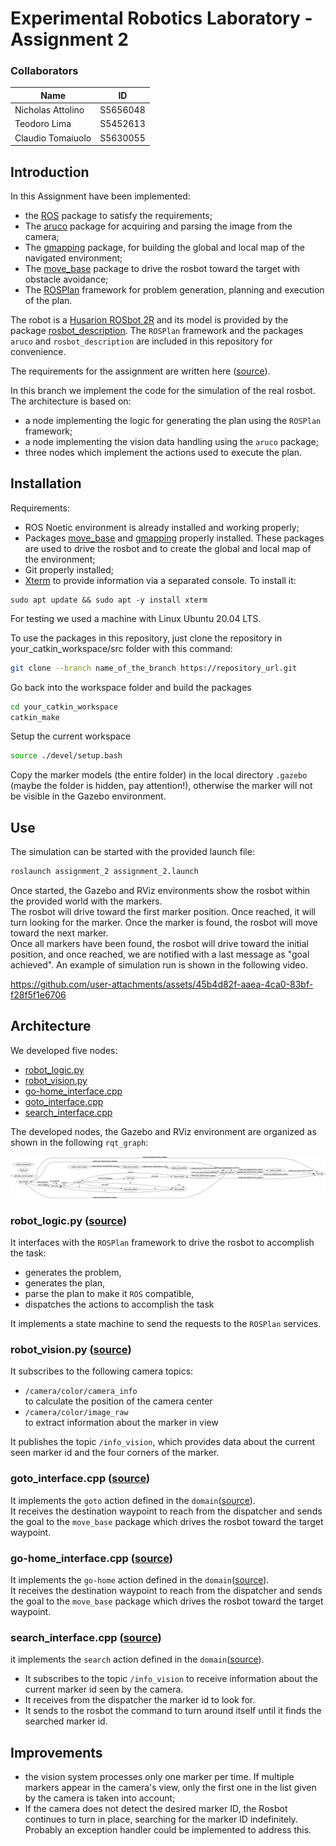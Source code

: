 # Experimental Robotics Laboratory - Assignment 2

### Collaborators

| Name                  | ID       |
| --------------------- |:--------:|
| Nicholas Attolino     | S5656048 |
| Teodoro Lima          | S5452613 |
| Claudio Tomaiuolo     | S5630055 |

## Introduction

In this Assignment have been implemented:
- the [ROS](https://www.ros.org) package to satisfy the requirements;
-  The [aruco](https://github.com/pal-robotics/aruco_ros/tree/noetic-devel/aruco) package for acquiring and parsing the image from the camera;
-  The [gmapping](http://wiki.ros.org/gmapping) package, for building the global and local map of the navigated environment;
-  The [move_base](http://wiki.ros.org/move_base) package to drive the rosbot toward the target with obstacle avoidance;
-  The [ROSPlan](https://kcl-planning.github.io/ROSPlan/) framework for problem generation, planning and execution of the plan.

The robot is a [Husarion ROSbot 2R](https://husarion.com/#robots) and its model is provided by the package [rosbot_description](https://github.com/husarion/rosbot_ros/tree/noetic/src/rosbot_description).
The `ROSPlan` framework and the packages `aruco` and `rosbot_description` are included in this repository for convenience.

The requirements for the assignment are written here ([source](exprob_2023_assignment2.pdf)).

In this branch we implement the code for the simulation of the real rosbot. The architecture is based on:
- a node implementing the logic for generating the plan using the `ROSPlan` framework;
- a node implementing the vision data handling using the `aruco` package;
- three nodes which implement the actions used to execute the plan.

## Installation

Requirements:

- ROS Noetic environment is already installed and working properly;
- Packages [move_base](http://wiki.ros.org/move_base) and [gmapping](http://wiki.ros.org/gmapping) properly installed. These packages are used to drive the rosbot and to create the global and local map of the environment;
- Git properly installed;
- [Xterm](https://invisible-island.net/xterm/) to provide information via a separated console.
  To install it:
```shell
sudo apt update && sudo apt -y install xterm
```

For testing we used a machine with Linux Ubuntu 20.04 LTS.  


To use the packages in this repository, just clone the repository in your_catkin_workspace/src folder with this command:
```bash
git clone --branch name_of_the_branch https://repository_url.git
```

Go back into the workspace folder and build the packages
```bash
cd your_catkin_workspace
catkin_make
```

Setup the current workspace

```bash
source ./devel/setup.bash
```

Copy the marker models (the entire folder) in the local directory `.gazebo` (maybe the folder is hidden, pay attention!), otherwise the marker will not be visible in the Gazebo environment.

## Use

The simulation can be started with the provided launch file:

```bash
roslaunch assignment_2 assignment_2.launch
```

Once started, the Gazebo and RViz environments show the rosbot within the provided world with the markers.  
The rosbot will drive toward the first marker position. Once reached, it will turn looking for the marker. Once the marker is found, the rosbot will move toward the next marker.  
Once all markers have been found, the rosbot will drive toward the initial position, and once reached, we are notified with a last message as "goal achieved".
An example of simulation run is shown in the following video.

https://github.com/user-attachments/assets/45b4d82f-aaea-4ca0-83bf-f28f5f1e6706

## Architecture

We developed five nodes:  

- [robot_logic.py](#robot_logicpy-source)
- [robot_vision.py](#robot_visionpy-source)
- [go-home_interface.cpp](#go-home_interfacecpp-source)
- [goto_interface.cpp](#goto_interfacecpp-source)
- [search_interface.cpp](#search_interfacecpp-source)

The developed nodes, the Gazebo and RViz environment are organized as shown in the following `rqt_graph`:

<img src="./media/rosgraph_1.png" alt="rosgraph_1">

### robot_logic.py ([source](./assignment_2/script/robot_logic.py))
It interfaces with the `ROSPlan` framework to drive the rosbot to accomplish the task:

- generates the problem,
- generates the plan,
- parse the plan to make it `ROS` compatible,
- dispatches the actions to accomplish the task

It implements a state machine to send the requests  to the `ROSPlan` services.

### robot_vision.py ([source](./assignment_2/script/robot_vision.py))
It subscribes to the following camera topics:

- `/camera/color/camera_info`  
    to calculate the position of the camera center  
- `/camera/color/image_raw`  
    to extract information about the marker in view  

It publishes the topic `/info_vision`, which provides data about the current seen marker id and the four corners of the marker.

### goto_interface.cpp ([source](./assignment_2/src/goto_interface.cpp))
It implements the `goto` action defined in the `domain`([source](./assignment_2/pddl/domain.pddl)).  
It receives the destination waypoint to reach from the dispatcher and sends the goal to the `move_base` package which drives the rosbot toward the target waypoint.

### go-home_interface.cpp ([source](./assignment_2/src/go-home_interface.cpp))
It implements the `go-home` action defined in the `domain`([source](./assignment_2/pddl/domain.pddl)).  
It receives the destination waypoint to reach from the dispatcher and sends the goal to the `move_base` package which drives the rosbot toward the target waypoint.

### search_interface.cpp ([source](./assignment_2/src/search_interface.cpp))
it implements the `search` action defined in the `domain`([source](./assignment_2/pddl/domain.pddl)).  

- It subscribes to the topic `/info_vision` to receive information about the current marker id seen by the camera.
- It receives from the dispatcher the marker id to look for.
- It sends to the rosbot the command to turn around itself until it finds the searched marker id.

## Improvements

- the vision system processes only one marker per time. If multiple markers appear in the camera's view, only the first one in the list given by the camera is taken into account;
- If the camera does not detect the desired marker ID, the Rosbot continues to turn in place, searching for the marker ID indefinitely. Probably an exception handler could be implemented to address this.
